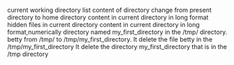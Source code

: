 current working directory
list content of directory
change from present directory to home directory
content in current directory in long format
hidden files in current directory
content in current directory in long format,numerically
 directory named my_first_directory in the /tmp/ directory.
betty from /tmp/ to /tmp/my_first_directory.
It delete the file betty in the /tmp/my_first_directory
It delete the directory my_first_directory that is in the /tmp directory
